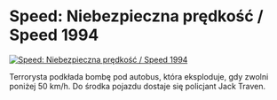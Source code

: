Speed: Niebezpieczna prędkość / Speed 1994 
=============
[![Speed: Niebezpieczna prędkość / Speed 1994 ](http://vidos.pl/images/player.gif)](http://vidos.pl/speed-niebezpieczna-predkosc-speed-1994)

 Terrorysta podkłada bombę pod autobus, która eksploduje, gdy zwolni poniżej 50 km/h. Do środka pojazdu dostaje się policjant Jack Traven.
